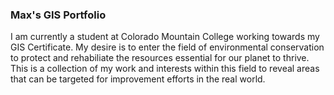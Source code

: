 ### Max's GIS Portfolio
I am currently a student at Colorado Mountain College working towards my GIS Certificate. My desire is to enter the field of environmental conservation to protect and rehabiliate the resources essential for our planet to thrive. This is a collection of my work and interests within this field to reveal areas that can be targeted for improvement efforts in the real world. 
<!--
**maxgerke/maxgerke** is a ✨ _special_ ✨ repository because its `README.md` (this file) appears on your GitHub profile.

Here are some ideas to get you started:

- 🔭 I’m currently working on ...
- 🌱 I’m currently learning ...
- 👯 I’m looking to collaborate on ...
- 🤔 I’m looking for help with ...
- 💬 Ask me about ...
- 📫 How to reach me: ...
- 😄 Pronouns: ...
- ⚡ Fun fact: ...
-->
